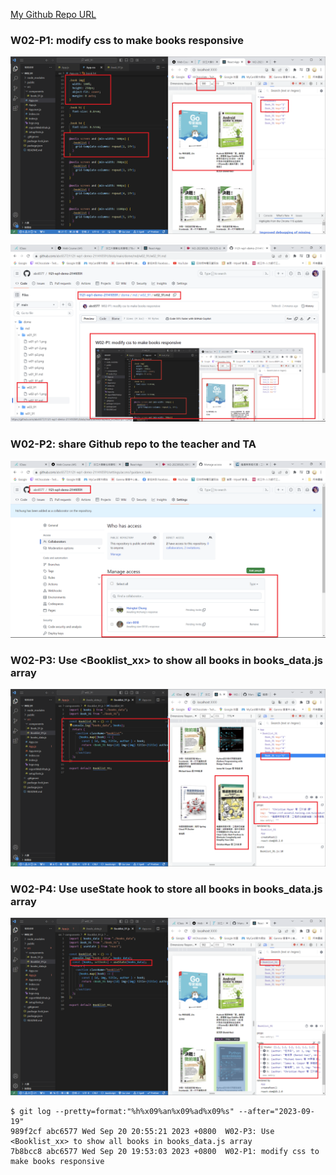 [My Github Repo URL](https://github.com/abc6577/1121-wp1-demo-211410591)

### W02-P1: modify css to make books responsive

![](w02-p1-1.png)

![](w02-p1-2.png)

### W02-P2: share Github repo to the teacher and TA

![](w02-p2.png)

### W02-P3: Use <Booklist_xx> to show all books in books_data.js array

![](w02-p3.png)

### W02-P4: Use useState hook to store all books in books_data.js array

![](w02-p4.png)

```
$ git log --pretty=format:"%h%x09%an%x09%ad%x09%s" --after="2023-09-19"
989f2cf abc6577 Wed Sep 20 20:55:21 2023 +0800  W02-P3: Use <Booklist_xx> to show all books in books_data.js array
7b8bcc8 abc6577 Wed Sep 20 19:53:03 2023 +0800  W02-P1: modify css to make books responsive
```
